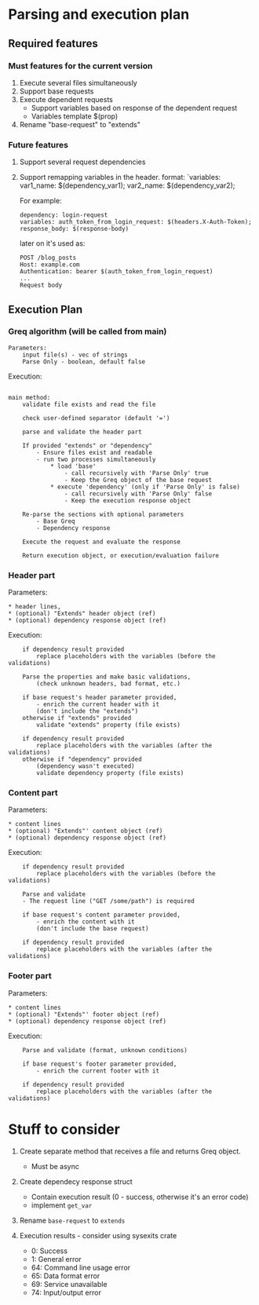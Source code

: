 # Parsing and execution plan

## Required features

### Must features for the current version

1. Execute several files simultaneously
1. Support base requests
2. Execute dependent requests
    * Support variables based on response of the dependent request
    * Variables template $(prop)
1. Rename "base-request" to "extends"

### Future features

1. Support several request dependencies
2. Support remapping variables in the header. 
    format:
    `variables: var1_name: $(dependency_var1); var2_name: $(dependency_var2); 

    For example:
    ```
    dependency: login-request
    variables: auth_token_from_login_request: $(headers.X-Auth-Token); response_body: $(response-body)
    ```

    later on it's used as:
    ```
    POST /blog_posts
    Host: example.com
    Authentication: bearer $(auth_token_from_login_request)
    ...
    Request body
    ```

## Execution Plan

### Greq algorithm (will be called from main)

```pseudo
Parameters: 
    input file(s) - vec of strings
    Parse Only - boolean, default false
```

Execution:
```

main method:
    validate file exists and read the file

    check user-defined separator (default '=')

    parse and validate the header part

    If provided "extends" or "dependency"
        - Ensure files exist and readable
        - run two processes simultaneously 
            * load 'base' 
                - call recursively with 'Parse Only' true
                - Keep the Greq object of the base request
            * execute 'dependency' (only if 'Parse Only' is false)
                - call recursively with 'Parse Only' false
                - Keep the execution response object

    Re-parse the sections with optional parameters
        - Base Greq
        - Dependency response

    Execute the request and evaluate the response

    Return execution object, or execution/evaluation failure
```


### Header part

Parameters: 
```pseudo
* header lines, 
* (optional) "Extends" header object (ref)
* (optional) dependency response object (ref)
```

Execution:

```pseudo
    if dependency result provided
        replace placeholders with the variables (before the validations)

    Parse the properties and make basic validations, 
        (check unknown headers, bad format, etc.)

    if base request's header parameter provided, 
        - enrich the current header with it
        (don't include the "extends")
    otherwise if "extends" provided
        validate "extends" property (file exists)

    if dependency result provided
        replace placeholders with the variables (after the validations)
    otherwise if "dependency" provided
        (dependency wasn't executed)
        validate dependency property (file exists)
```

### Content part

Parameters:
```pseudo
* content lines
* (optional) "Extends"' content object (ref)
* (optional) dependency response object (ref)
```

Execution:

```pseudo
    if dependency result provided
        replace placeholders with the variables (before the validations)

    Parse and validate
    - The request line ("GET /some/path") is required

    if base request's content parameter provided, 
        - enrich the content with it
        (don't include the base request)

    if dependency result provided
        replace placeholders with the variables (after the validations)

```

### Footer part

Parameters:
```pseudo
* content lines
* (optional) "Extends"' footer object (ref)
* (optional) dependency response object (ref)
```

Execution:

```pseudo
    Parse and validate (format, unknown conditions)

    if base request's footer parameter provided, 
        - enrich the current footer with it

    if dependency result provided
        replace placeholders with the variables (after the validations)

```

# Stuff to consider

1. Create separate method that receives a file and returns Greq object.
    * Must be async

1. Create dependecy response struct
    * Contain execution result (0 - success, otherwise it's an error code)
    * implement `get_var`

2. Rename `base-request` to `extends`

3. Execution results - consider using sysexits crate
    - 0: Success
    - 1: General error
    - 64: Command line usage error
    - 65: Data format error
    - 69: Service unavailable
    - 74: Input/output error




